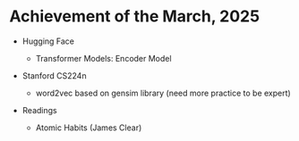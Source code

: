 # Achievement of the March, 2025



* Hugging Face
  
  * Transformer Models: Encoder Model
  
    

* Stanford CS224n
  * word2vec based on gensim library (need more practice to be expert)



* Readings
  * Atomic Habits (James Clear)